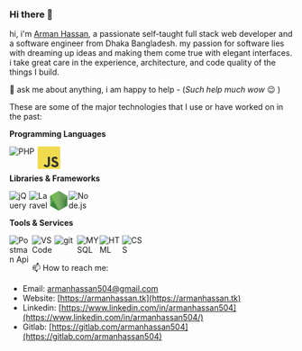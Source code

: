 ### Hi there 👋

<!-- **sh-arman/sh-arman** is a ✨ _special_ ✨ repository because its `README.md` (this file) appears on your GitHub profile. -->

hi, i'm [Arman Hassan](https://armanhassan.tk/), a passionate self-taught full stack web developer and a software engineer from Dhaka Bangladesh. my passion for software lies with dreaming up ideas and making them come true with elegant interfaces. i take great care in the experience, architecture, and code quality of the things I build.
<br />
 
💬 ask me about anything, i am happy to help - (*Such help much wow* :wink: )

These are some of the major technologies that I use or have worked on in the past:


**Programming Languages**
<br/>


<img align="left" alt="PHP" width="50px" src="https://user-images.githubusercontent.com/32613227/132130635-0500de8c-fff0-4a1f-9e87-72718f70b792.png"/>
<!-- <img align="left" title="Python" alt="Python" width="40px" src="https://raw.githubusercontent.com/github/explore/master/topics/python/python.png" /> -->
<img align="left" alt="JS" title="JavaScript" width="40px" src="https://raw.githubusercontent.com/github/explore/master/topics/javascript/javascript.png">
<!-- <img align="left" title="C" alt="C" width="40px" src="https://raw.githubusercontent.com/github/explore/master/topics/c/c.png"> -->

<br><br>

**Libraries & Frameworks**
<br/>


<img align="left" alt="jQuery" width="35px" src="https://user-images.githubusercontent.com/32613227/132136455-2695a213-e93b-4e25-8f10-24d13e661690.png"/>
<img align="left" alt="Laravel" width="35px" src="https://user-images.githubusercontent.com/32613227/132130368-4aad91e7-6c50-4d64-953f-db2bc236cb00.png"/>
<img align="left" alt="Node.js" width="35px" src="https://raw.githubusercontent.com/github/explore/80688e429a7d4ef2fca1e82350fe8e3517d3494d/topics/nodejs/nodejs.png"/>
<img align="left" alt="Node.js" width="35px" src="https://user-images.githubusercontent.com/32613227/132137010-fb22d951-583e-4036-ac1c-6cd890034151.png"/>

<br><br>
<!-- <img title="GrahpQL" alt="GraphQL" width="40px" src="https://raw.githubusercontent.com/github/explore/master/topics/graphql/graphql.png"> -->
<!-- <img title="Docker" alt="Docker" width="40px" src="https://raw.githubusercontent.com/github/explore/master/topics/docker/docker.png"> -->
<!-- <img title="Django" alt="Django" width="40px" src="https://raw.githubusercontent.com/github/explore/master/topics/django/django.png"> -->
<!-- **Cloud**
<img title="AWS" alt="AWS" width="40px" src="https://raw.githubusercontent.com/github/explore/main/topics/aws/aws.png">
<img title="Heroku" alt="Heroku" width="40px" src="https://img.icons8.com/color/48/000000/heroku.png"> 
-->
<!-- **Databases** -->
<!-- <img align="left" title="SQL" alt="SQL" width="40px" src="https://raw.githubusercontent.com/github/explore/master/topics/sql/sql.png"> -->
<!-- <img title="MongoDB" alt="MongoDB" width="40px" src="https://raw.githubusercontent.com/github/explore/master/topics/mongodb/mongodb.png"> -->
<!-- <img title="ElasticSearch" alt="ElasticSearch" width="40px" src="https://raw.githubusercontent.com/github/explore/master/topics/elasticsearch/elasticsearch.png"> -->

**Tools & Services**
<br/>


<img align="left" alt="Postman Api" width="40px" src="https://user-images.githubusercontent.com/32613227/132136624-dced0099-72f1-4d8f-bb50-d6e2aa70c02a.png"/>
<img align="left" alt="VS Code" width="40px" src="https://img.icons8.com/fluent/48/000000/visual-studio-code-2019.png">
<img align="left" alt="git" width="40px" src="https://user-images.githubusercontent.com/32613227/132136692-2a5aa2a6-2445-4c1b-b4e4-26c2688bb7db.png">
<img align="left" alt="MYSQL" width="40px" src="https://user-images.githubusercontent.com/32613227/132136730-c96101a6-063a-4f4f-bf79-48446f80b277.png">
<img align="left" alt="HTML" width="40px" src="https://user-images.githubusercontent.com/32613227/132136820-4bcc43e3-4abb-422d-b806-fe23064abdb2.png">
<img align="left" alt="CSS" width="40px" src="https://user-images.githubusercontent.com/32613227/132136928-f98e9b7b-5dc2-48df-ad01-3b63355507fd.png">

<br/><br/>


📫 How to reach me:
<br>

- Email: [armanhassan504@gmail.com](armanhassan504@gmail.com)
- Website: [https://armanhassan.tk](https://armanhassan.tk)
- Linkedin: [https://www.linkedin.com/in/armanhassan504](https://www.linkedin.com/in/armanhassan504/)
- Gitlab: [https://gitlab.com/armanhassan504](https://gitlab.com/armanhassan504)

